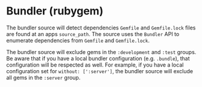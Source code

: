 # Bundler (rubygem)

The bundler source will detect dependencies `Gemfile` and `Gemfile.lock` files are found at an apps `source_path`.  The source uses the `Bundler` API to enumerate dependencies from `Gemfile` and `Gemfile.lock`.

The bundler source will exclude gems in the `:development` and `:test` groups.  Be aware that if you have a local
bundler configuration (e.g. `.bundle`), that configuration will be respected as well.  For example, if you have a local
configuration set for `without: [':server']`, the bundler source will exclude all gems in the `:server` group.
